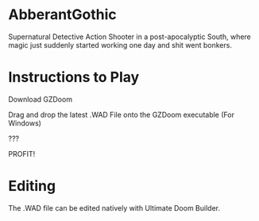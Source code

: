 # AbberantGothic

Supernatural Detective Action Shooter in a post-apocalyptic South, where magic just suddenly started working one day and shit went bonkers.  

# Instructions to Play

Download GZDoom

[GZDoom Download at ZDoom.org]: https://zdoom.org/downloads

Drag and drop the latest .WAD File onto the GZDoom executable (For Windows)

???

PROFIT!

# Editing

The .WAD file can be edited natively with Ultimate Doom Builder.

[Ultimate Doom Builder Repo on GitHub]: https://github.com/UltimateDoomBuilder/UltimateDoomBuilder

